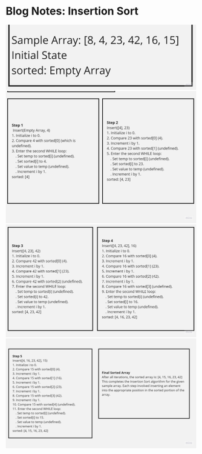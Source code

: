 # Blog Notes: Insertion Sort

![](./img/Untitled%20(2).jpg)
![](./img/Untitled%20(1).jpg)
![](./img/Untitled%20(3).jpg)
![](./img/Untitled%20(4).jpg)